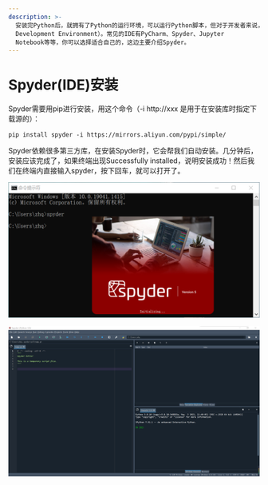```yaml
---
description: >-
  安装完Python后，就拥有了Python的运行环境，可以运行Python脚本，但对于开发者来说，编写Python脚本还需要一个适合的集成开发环境（IDE，Integrated
  Development Environment）。常见的IDE有PyCharm、Spyder、Jupyter
  Notebook等等，你可以选择适合自己的，这边主要介绍Spyder。
---
```


# Spyder(IDE)安装

Spyder需要用pip进行安装，用这个命令（-i http://xxx 是用于在安装库时指定下载源的）：

```
pip install spyder -i https://mirrors.aliyun.com/pypi/simple/
```

Spyder依赖很多第三方库，在安装Spyder时，它会帮我们自动安装。几分钟后，安装应该完成了，如果终端出现Successfully installed，说明安装成功！然后我们在终端内直接输入spyder，按下回车，就可以打开了。

![](<../.gitbook/assets/image (4) (1) (1).png>)

![](../.gitbook/assets/image.png)
